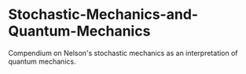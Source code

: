 # Stochastic-Mechanics-and-Quantum-Mechanics
Compendium on Nelson's stochastic mechanics as an interpretation of quantum mechanics.
